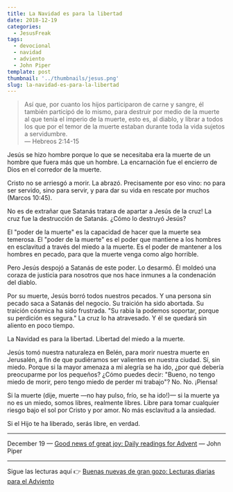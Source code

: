 ```yaml
---
title: La Navidad es para la libertad
date: 2018-12-19
categories:
  - JesusFreak
tags:
  - devocional
  - navidad
  - adviento
  - John Piper
template: post
thumbnail: '../thumbnails/jesus.png'
slug: la-navidad-es-para-la-libertad
---
```


> Así que, por cuanto los hijos participaron de carne y sangre, él también participó de lo mismo, para destruir por medio de la muerte al que tenía el imperio de la muerte, esto es, al diablo, y librar a todos los que por el temor de la muerte estaban durante toda la vida sujetos a servidumbre.<br>
> — Hebreos 2:14-15

Jesús se hizo hombre porque lo que se necesitaba era la muerte de un hombre que fuera más que un hombre. La encarnación fue el encierro de Dios en el corredor de la muerte.

Cristo no se arriesgó a morir. La abrazó. Precisamente por eso vino: no para ser servido, sino para servir, y para dar su vida en rescate por muchos (Marcos 10:45).

No es de extrañar que Satanás tratara de apartar a Jesús de la cruz! La cruz fue la destrucción de Satanás. ¿Cómo lo destruyó Jesús?

El "poder de la muerte" es la capacidad de hacer que la muerte sea temerosa. El "poder de la muerte" es el poder que mantiene a los hombres en esclavitud a través del miedo a la muerte. Es el poder de mantener a los hombres en pecado, para que la muerte venga como algo horrible.

Pero Jesús despojó a Satanás de este poder. Lo desarmó. Él moldeó una coraza de justicia para nosotros que nos hace inmunes a la condenación del diablo.

Por su muerte, Jesús borró todos nuestros pecados. Y una persona sin pecado saca a Satanás del negocio. Su traición ha sido abortada. Su traición cósmica ha sido frustrada. "Su rabia la podemos soportar, porque su perdición es segura." La cruz lo ha atravesado. Y él se quedará sin aliento en poco tiempo.

La Navidad es para la libertad. Libertad del miedo a la muerte.

Jesús tomó nuestra naturaleza en Belén, para morir nuestra muerte en Jerusalén, a fin de que pudiéramos ser valientes en nuestra ciudad. Sí, sin miedo. Porque si la mayor amenaza a mi alegría se ha ido, ¿por qué debería preocuparme por los pequeños? ¿Cómo puedes decir: "Bueno, no tengo miedo de morir, pero tengo miedo de perder mi trabajo"? No. No. ¡Piensa!

Si la muerte (dije, muerte —no hay pulso, frío, se ha ido!)— si la muerte ya no es un miedo, somos libres, realmente libres. Libre para tomar cualquier riesgo bajo el sol por Cristo y por amor. No más esclavitud a la ansiedad.

Si el Hijo te ha liberado, serás libre, en verdad.

---

December 19 — [Good news of great joy: Daily readings for Advent](https://www.desiringgod.org/books/good-news-of-great-joy) — John Piper

---

Sigue las lecturas aquí 👉 [Buenas nuevas de gran gozo: Lecturas diarias para el Adviento](/buenas-nuevas-de-gran-gozo-lecturas-diarias-para-adviento)